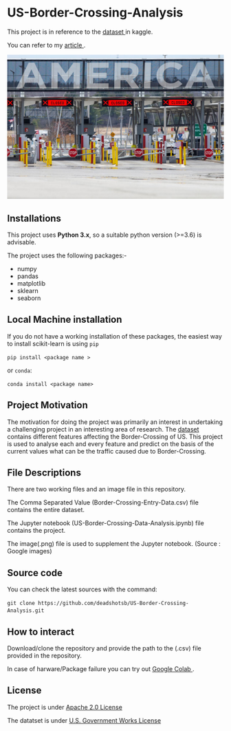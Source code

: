 # US-Border-Crossing-Analysis

This project is in reference to the <a href = "https://www.kaggle.com/divyansh22/us-border-crossing-data"> dataset </a> in kaggle.

You can refer to my <a href="https://medium.com/p/420fc0abb1c3/edit"> article </a>. 

![](/image%201.jpg) 


## Installations ## 

This project uses **Python 3.x**, so a suitable python version (>=3.6) is advisable.

The project uses the following packages:- 
<ul>
  <li> numpy </li>
  <li> pandas </li>
  <li> matplotlib </li>
  <li> sklearn </li>
  <li> seaborn </li>
</ul>

## Local Machine installation ##
If you do not have a working installation of these packages, the easiest way to install scikit-learn is using `pip`

`pip install <package name >`

or `conda`:

`conda install <package name>`

## Project Motivation ## 

The motivation for doing the project was primarily an interest in undertaking a challenging project in an interesting area of research.
The <a href="https://www.kaggle.com/divyansh22/us-border-crossing-data"> dataset </a> contains different features affecting the Border-Crossing of US. This project is used to analyse each and every feature and predict on the basis of the current values what can be the traffic caused due to Border-Crossing.

##  File Descriptions ##

There are two working files and an image file in this repository.

The Comma Separated Value (Border-Crossing-Entry-Data.csv) file contains the entire dataset.

The Jupyter notebook (US-Border-Crossing-Data-Analysis.ipynb) file contains the project.

The image(.png) file is used to supplement the Jupyter notebook. (Source : Google images)

## Source code ## 

You can check the latest sources with the command:

`git clone https://github.com/deadshotsb/US-Border-Crossing-Analysis.git`

## How to interact ##

Download/clone the repository and provide the path to the (.csv) file provided in the repository.

In case of harware/Package failure you can try out <a href= "colab.research.google.com"> Google Colab </a>.


## License ##

The project is under <a href="http://www.apache.org/licenses/LICENSE-2.0" > Apache 2.0 License </a> 

The datatset is under <a href="https://www.usa.gov/government-works/"> U.S. Government Works License </a> 

